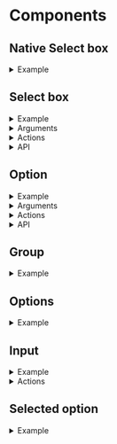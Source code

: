 # Components

## Native Select box

<details>
  <summary>Example</summary>

```handlebars
<NativeSelectBox as |sb|>
  <sb.Option @value="1">One</sb.Option>
  <sb.Option @value="2">Two</sb.Option>
  <sb.Option @value="3">Three</sb.Option>
</NativeSelectBox>
```

</details>

## Select box

<details>
  <summary>Example</summary>

```handlebars
<SelectBox as |sb|>
  <sb.Option @value="1">One</sb.Option>
  <sb.Option @value="2">Two</sb.Option>
  <sb.Option @value="3">Three</sb.Option>
</SelectBox>
```

</details>

<details>
  <summary>Arguments</summary>
  <table width="100%">
    <tr>
      <td><code>@disabled</code></td>
      <td>If true, the component will be unfocusable, and if it contained an input, then that too will be disabled</td>
    </tr>
    <tr>
      <td><code>@multiple</code></td>
      <td>If true, <code>@value</code> is expected to be an array.</td>
    </tr>
    <tr>
      <td><code>@searchDelayTime</code></td>
      <td>Milliseconds to debounce the <code>@onSearch</code> action from firing (default 100)</td>
    </tr>
    <tr>
      <td><code>@searchMinChars</code></td>
      <td>Prevents the <code>@onSearch</code> action from firing until there are enough chars (default 1)</td>
    </tr>
    <tr>
      <td><code>@searchSlowTime</code></td>
      <td>Milliseconds before a search is considered to be taking too long (default 500)</td>
    </tr>
    <tr>
      <td><code>@value</code></td>
      <td>Used to determine which option(s) are selected, can be a promise</td>
    </tr>
  </table>
</details>

<details>
  <summary>Actions</summary>
  <table width="100%">
    <tr>
      <td><code>@onSelect</code></td>
      <td>
        Fired when an option is clicked, or enter is pressed regardless as
        to whether the value changed or not.
      </td>
    </tr>
    <tr>
      <td><code>@onUpdate</code></td>
      <td>
        Fired whenever the value changes, either because a new <code>@value</code> argument was received, or a selection was made by the user that resulted in the value changing.
      </td>
    </tr>
    <tr>
      <td><code>@onBuildSelection</code></td>
      <td>
        Fired whenever a selection is made. This function receives the value most recently
        selected, and the currently selected values. The return value is used as the final selection.
        This is primarily used to customise the default behaviour of a multiple select box, where this behaviour is undefined by default and totally depends on your use-case.
      </td>
    </tr>
    <tr>
      <td><code>@onSearch</code></td>
      <td>Fired when the select box decides to run a search</td>
    </tr>
    <tr>
      <td><code>@onSearched</code></td>
      <td>Fired after the <em>last succesful</em> search attempt</td>
    </tr>
    <tr>
      <td><code>@onSearchError</code></td>
      <td>Fired if a search attempt failed</td>
    </tr>
    <tr>
      <td><code>@onReady</code></td>
      <td>Fired when the select box is ready. A useful opportunity to get access to the select box's API which is passed as a parameter.</td>
    </tr>
    <tr>
      <td><code>@onFocusLeave</code></td>
      <td>This is fired when the select box is no longer being interacte with. For example, the user clicks outside it, or tabs away. </td>
    </tr>
    <tr>
      <td><code>@onOpen</code></td>
      <td>
        Fired when the select box is opened
      </td>
    </tr>
    <tr>
      <td><code>@onClose</code></td>
      <td>
        Fired when the select box is closed
      </td>
    </tr>
    <tr>
      <td><code>@onPressBackspace</code></td>
      <td></td>
    </tr>
    <tr>
      <td><code>@onPressDown</code></td>
      <td></td>
    </tr>
    <tr>
      <td><code>@onPressEnter</code></td>
      <td></td>
    </tr>
    <tr>
      <td><code>@onPressEscape</code></td>
      <td></td>
    </tr>
    <tr>
      <td><code>@onPressKey</code></td>
      <td></td>
    </tr>
    <tr>
      <td><code>@onPressLeft</code></td>
      <td></td>
    </tr>
    <tr>
      <td><code>@onPressRight</code></td>
      <td></td>
    </tr>
    <tr>
      <td><code>@onPressTab</code></td>
      <td></td>
    </tr>
    <tr>
      <td><code>@onPressUp</code></td>
      <td></td>
    </tr>
  </table>
</details>

<details>
  <summary>API</summary>
  <table width="100%">
    <caption>Actions</caption>
    <tr>
      <td><code>sb.select</code></td>
      <td>
        Selects arbitrary value(s). This mimics making a selection, and so <code>@onSelect</code> will fire.  <code>@onUpdate</code> will also fire if the value is different.
      </td>
    </tr>
    <tr>
      <td><code>sb.update</code></td>
      <td>
        Updates the select box with a new value(s). This is subtly different from <code>sb.select</code>. It will not fire <code>@onSelect</code>. It is useful for resetting the select box after a selection is made.
        <code>@onUpdate</code> will fire.
      </td>
    </tr>
    <tr>
      <td><code>sb.selectActiveOption</code></td>
      <td>Selects the value of whichever option is currently active</td>
    </tr>
    <tr>
      <td><code>sb.activateNextOption</code></td>
      <td>
        Activates the next option.
        If <code>scrollIntoView</code> is false, the option won't be scrolled to.
      </td>
    </tr>
    <tr>
      <td><code>sb.activatePreviousOption</code></td>
      <td>
        Activates the previous option.
        If <code>scrollIntoView</code> is false, the option won't be scrolled to.
      </td>
    </tr>
    <tr>
      <td><code>sb.activateOptionForValue</code></td>
      <td>
        Activates the first option that matches the given value.
        If <code>scrollIntoView</code> is false, the option won't be scrolled to.
      </td>
    </tr>
    <tr>
      <td><code>sb.activateOptionAtIndex</code></td>
      <td>
        Activates the option at the given index.
        If <code>scrollIntoView</code> is false, the option won't be scrolled to.
      </td>
    </tr>
    <tr>
      <td><code>sb.activateOptionForKeyCode</code></td>
      <td>
        Mimics native select box behaviour by jumping to an appopriate option based on the <code>textContent</code> of the options. <a href="https://zestia.github.io/ember-select-box/#/simple-select">Demo</a>.
        If <code>scrollIntoView</code> is false, the option won't be scrolled to.
      </td>
    </tr>
    <tr>
      <td><code>sb.deactivateOptions</code></td>
      <td>Makes no option be active</td>
    </tr>
    <tr>
      <td><code>sb.search</code></td>
      <td>Runs an arbitrary search using the search function provided by <code>@onSearch</code></td>
    </tr>
    <tr>
      <td><code>sb.cancelSearch</code></td>
      <td>
        Cancels searches currently in progress
      </td>
    </tr>
    <tr>
      <td><code>sb.setInputValue</code></td>
      <td>
        Update the input value. Useful for prefilling the input with the active option text for example.
      </td>
    </tr>
    <tr>
      <td><code>sb.focusInput</code></td>
      <td>Focuses the input associated with the select box</td>
    </tr>
    <tr>
      <td><code>sb.blurInput</code></td>
      <td>Unfocuses the input associated with the select box</td>
    </tr>
    <tr>
      <td><code>sb.open</code></td>
      <td>Opens the select box</td>
    </tr>
    <tr>
      <td><code>sb.toggle</code></td>
      <td>Opens or closes the select box</td>
    </tr>
    <tr>
      <td><code>sb.close</code></td>
      <td>Closes the select box</td>
    </tr>
  </table>

  <table width="100%">
    <caption>Properties</caption>
    <tr>
      <td><code>sb.element</code></td>
      <td>The element of the select box</td>
    </tr>
    <tr>
      <td><code>sb.value</code></td>
      <td>The selected value(s) of the select box</td>
    </tr>
    <tr>
      <td><code>sb.isFulfilled</code></td>
      <td>True if <code>@value</code> resolved</td>
    </tr>
    <tr>
      <td><code>sb.isPending</code></td>
      <td>True whilst <code>@value</code> is being resovled</td>
    </tr>
    <tr>
      <td><code>sb.isRejected</code></td>
      <td>True if <code>@value</code> failed to resolve</td>
    </tr>
    <tr>
      <td><code>sb.isSettled</code></td>
      <td>True once <code>@value</code> has resolved or rejected</td>
    </tr>
    <tr>
      <td><code>sb.isBusy</code></td>
      <td>True if the select box is resolving the <code>@value</code> argument, or it is waiting for a search to finish</td>
    </tr>
    <tr>
      <td><code>sb.isDisabled</code></td>
      <td>Whether or not the select box is currently disabled</td>
    </tr>
    <tr>
      <td><code>sb.isMultiple</code></td>
      <td>Whether the select box allows selecting multiple values</td>
    </tr>
    <tr>
      <td><code>sb.isOpen</code></td>
      <td>Whether the select box is open</td>
    </tr>
    <tr>
      <td><code>sb.isSlowSearch</code></td>
      <td>Whether the promised search results are taking longer than expected</td>
    </tr>
  </table>
</details>

## Option

<details>
  <summary>Example</summary>

```handlebars
<sb.Option @value={{this.model}} as |o|>
  {{o.value.name}}
</sb.Option>
```

</details>

<details>
  <summary>Arguments</summary>
  <table width="100%">
    <tr>
      <td><code>@disabled</code></td>
      <td>Prevents the option from being selected</td>
    </tr>
    <tr>
      <td><code>@selected</code></td>
      <td>
        For manually specifying that this option is selected.
        Preferably, allow selection to be automatically computed by just setting <code>@value</code>
      </td>
    </tr>
    <tr>
      <td><code>@tag</code></td>
      <td>
        Change what tag is rendered for each option (default is <code>div</code>).
      </td>
    </tr>
    <tr>
      <td><code>@value</code></td>
      <td>Can be anything, including a promise</td>
    </tr>
  </table>
</details>

<details>
  <summary>Actions</summary>
  <table width="100%">
    <tr>
      <td><code>@onActivate</code></td>
      <td>Fired when an individual option is activated (by mousing over, or via keyboard control, or the api)</td>
    </tr>
    <tr>
      <td><code>@onSelect</code></td>
      <td>Fired when an individual option is selected (by clicking, or pressing Enter, or the api)</td>
    </tr>
  </table>
</details>

<details>
  <summary>API</summary>
  <table width="100%">
    <caption>Template only properties</caption>
    <tr>
      <td><code>o.element</code></td>
      <td>The DOM element of the option component</td>
    </tr>
    <tr>
      <td><code>o.value</code></td>
      <td>The value of the option</td>
    </tr>
    <tr>
      <td><code>o.isFulfilled</code></td>
      <td>True if <code>@value</code> resolved</td>
    </tr>
    <tr>
      <td><code>o.isPending</code></td>
      <td>True whilst <code>@value</code> is being resovled</td>
    </tr>
    <tr>
      <td><code>o.isRejected</code></td>
      <td>True if <code>@value</code> failed to resolve</td>
    </tr>
    <tr>
      <td><code>o.isSettled</code></td>
      <td>True once <code>@value</code> has resolved or rejected</td>
    </tr>
    <tr>
      <td><code>o.index</code></td>
      <td>The index of the option amongst the options</td>
    </tr>
    <tr>
      <td><code>o.isActive</code></td>
      <td>True if the option is active</td>
    </tr>
    <tr>
      <td><code>o.isDisabled</code></td>
      <td>Whether or not the option is currently disabled</td>
    </tr>
    <tr>
      <td><code>o.isSelected</code></td>
      <td>Whether or not the option is currently selected</td>
    </tr>
  </table>
</details>

## Group

<details>
  <summary>Example</summary>

```handlebars
<sb.Group @label="Things">
  {{!-- Render options here --}}}
</sb.Group>
```

</details>

## Options

<details>
  <summary>Example</summary>

```handlebars
<sb.Options>
  {{!-- Render options here --}}
</sb.Options>
```

</details>

## Input

<details>
  <summary>Example</summary>

```handlebars
<sb.Input />
```

</details>

<details>
  <summary>Actions</summary>
  <table width="100%">
    <tr>
      <td><code>@onClear</code></td>
      <td>Fired when text is cleared completely</td>
    </tr>
    <tr>
      <td><code>@onDelete</code></td>
      <td>Fired when there is no text present, but backspace is pressed.</td>
    </tr>
  </table>
</details>

## Selected option

<details>
  <summary>Example</summary>

```handlebars
<sb.SelectedOption>
  {{!-- Render the select box's value here --}}
</sb.SelectedOption>
```

## Selected options

<details>
  <summary>Example</summary>

```handlebars
<sb.SelectedOptions>
  {{!-- Render the select box's values here --}}
</sb.SelectedOptions>
```

</details>
